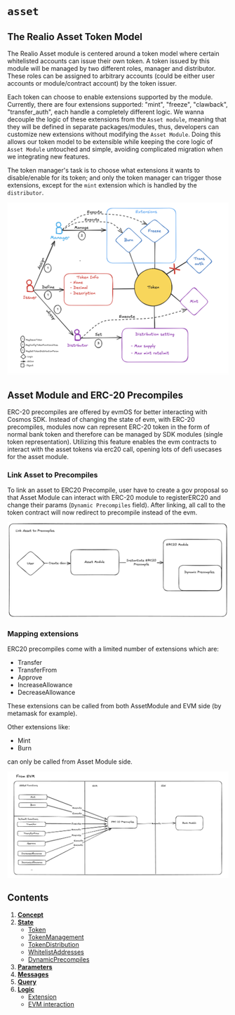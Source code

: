 <!--
order: 0
title: Asset Overview
parent:
  title: "asset"
-->

# `asset`

## The Realio Asset Token Model

The Realio Asset module is centered around a token model where certain whitelisted accounts can issue their own token. A token issued by this module will be managed by two different roles, manager and distributor. These roles can be assigned to arbitrary accounts (could be either user accounts or module/contract account) by the token issuer.

Each token can choose to enable extensions supported by the module. Currently, there are four extensions supported: "mint", "freeze", "clawback", "transfer_auth", each handle a completely different logic. We wanna decouple the logic of these extensions from the `Asset module`, meaning that they will be defined in separate packages/modules, thus, developers can customize new extensions without modifying the `Asset Module`. Doing this allows our token model to be extensible while keeping the core logic of `Asset Module` untouched and simple, avoiding complicated migration when we integrating new features.

The token manager's task is to choose what extensions it wants to disable/enable for its token; and only the token manager can trigger those extensions, except for the `mint` extension which is handled by the `distributor`.

![asset_module](imgs/asset_module.png)

## Asset Module and ERC-20 Precompiles

ERC-20 precompiles are offered by evmOS for better interacting with Cosmos SDK. Instead of changing the state of evm, with ERC-20 precompiles, modules now can represent ERC-20 token in the form of normal bank token and therefore can be managed by SDK modules (single token representation). Utilizing this feature enables the evm contracts to interact with the asset tokens via erc20 call, opening lots of defi usecases for the asset module.

### Link Asset to Precompiles

To link an asset to ERC20 Precompile, user have to create a gov proposal so that Asset Module can interact with ERC-20 module to registerERC20 and change their params (`Dynamic Precompiles` field). After linking, all call to the token contract will now redirect to precompile instead of the evm.

![asset_precompiles](imgs/asset_precompiles.png)

### Mapping extensions

ERC20 precompiles come with a limited number of extensions which are:

- Transfer
- TransferFrom
- Approve
- IncreaseAllowance
- DecreaseAllowance

These extensions can be called from both AssetModule and EVM side (by metamask for example).

Other extensions like:

- Mint
- Burn

can only be called from Asset Module side.

![asset_evm](imgs/asset_evm.png)

## Contents

1. **[Concept](01_concepts.md)**
2. **[State](02_state.md)**
   - [Token](02_state.md#token)
   - [TokenManagement](02_state.md#tokenmanagement)
   - [TokenDistribution](02_state.md#tokendistribution)
   - [WhitelistAddresses](02_state.md#whitelistaddresses)
   - [DynamicPrecompiles](02_state.md#dynamicprecompiles)
3. **[Parameters](03_params.md)**
4. **[Messages](04_msgs.md)**
5. **[Query](05_query.md)**
6. **[Logic](06_logic.md)**
   - [Extension](06_logic.md#extension)
   - [EVM interaction](06_logic.md#evm-interaction)
   